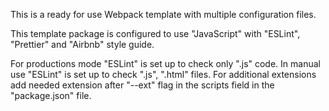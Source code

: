 This is a ready for use Webpack template with multiple configuration files.

This template package is configured to use "JavaScript" with "ESLint", "Prettier" and "Airbnb" style guide.

For productions mode "ESLint" is set up to check only ".js" code.
In manual use "ESLint" is set up to check ".js", ".html" files.
For additional extensions add needed extension after "--ext" flag in the scripts field in the "package.json" file.